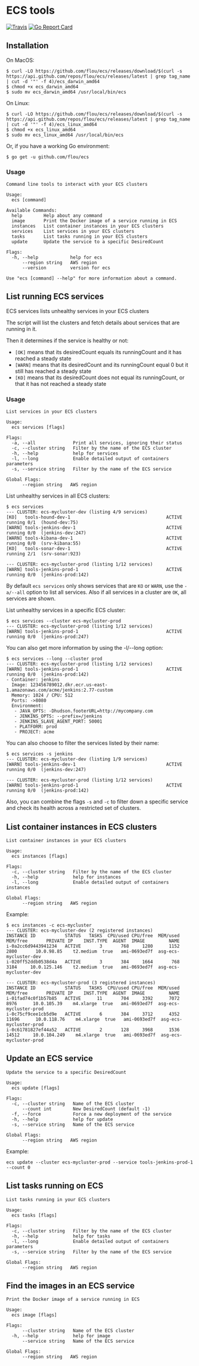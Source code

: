 # ECS tools

[![Travis](https://img.shields.io/travis/flou/ecs.svg)](https://travis-ci.org/flou/ecs)
[![Go Report Card](https://goreportcard.com/badge/github.com/flou/ecs)](https://goreportcard.com/report/github.com/flou/ecs)

## Installation

On MacOS:

```
$ curl -LO https://github.com/flou/ecs/releases/download/$(curl -s https://api.github.com/repos/flou/ecs/releases/latest | grep tag_name | cut -d '"' -f 4)/ecs_darwin_amd64
$ chmod +x ecs_darwin_amd64
$ sudo mv ecs_darwin_amd64 /usr/local/bin/ecs
```

On Linux:

```
$ curl -LO https://github.com/flou/ecs/releases/download/$(curl -s https://api.github.com/repos/flou/ecs/releases/latest | grep tag_name | cut -d '"' -f 4)/ecs_linux_amd64
$ chmod +x ecs_linux_amd64
$ sudo mv ecs_linux_amd64 /usr/local/bin/ecs
```

Or, if you have a working Go environment:

```
$ go get -u github.com/flou/ecs
```

### Usage

```
Command line tools to interact with your ECS clusters

Usage:
  ecs [command]

Available Commands:
  help        Help about any command
  image       Print the Docker image of a service running in ECS
  instances   List container instances in your ECS clusters
  services    List services in your ECS clusters
  tasks       List tasks running in your ECS clusters
  update      Update the service to a specific DesiredCount

Flags:
  -h, --help            help for ecs
      --region string   AWS region
      --version         version for ecs

Use "ecs [command] --help" for more information about a command.
```

## List running ECS services

ECS services lists unhealthy services in your ECS clusters

The script will list the clusters and fetch details about services that are
running in it.

Then it determines if the service is healthy or not:

* `[OK]` means that its desiredCount equals its runningCount and it has reached a
  steady state
* `[WARN]` means that its desiredCount and its runningCount equal 0 but it still
  has reached a steady state
* `[KO]` means that its desiredCount does not equal its runningCount, or that it
  has not reached a steady state

### Usage

```
List services in your ECS clusters

Usage:
  ecs services [flags]

Flags:
  -a, --all              Print all services, ignoring their status
  -c, --cluster string   Filter by the name of the ECS cluster
  -h, --help             help for services
  -l, --long             Enable detailed output of containers parameters
  -s, --service string   Filter by the name of the ECS service

Global Flags:
      --region string   AWS region
```

List unhealthy services in all ECS clusters:

```
$ ecs services
--- CLUSTER: ecs-mycluster-dev (listing 4/9 services)
[KO]   tools-hound-dev-1                                    ACTIVE   running 0/1  (hound-dev:75)
[WARN] tools-jenkins-dev-1                                  ACTIVE   running 0/0  (jenkins-dev:247)
[WARN] tools-kibana-dev-1                                   ACTIVE   running 0/0  (srv-kibana:55)
[KO]   tools-sonar-dev-1                                    ACTIVE   running 2/1  (srv-sonar:923)

--- CLUSTER: ecs-mycluster-prod (listing 1/12 services)
[WARN] tools-jenkins-prod-1                                 ACTIVE   running 0/0  (jenkins-prod:142)
```


By default `ecs services` only shows services that are `KO` or `WARN`, use the `-a/--all` option to list all services. Also if all services in a cluster are `OK`, all services are shown.

List unhealthy services in a specific ECS cluster:

```
$ ecs services --cluster ecs-mycluster-prod
--- CLUSTER: ecs-mycluster-prod (listing 1/12 services)
[WARN] tools-jenkins-prod-1                                 ACTIVE   running 0/0  (jenkins-prod:247)
```

You can also get more information by using the -l/--long option:

```
$ ecs services --long --cluster prod
--- CLUSTER: ecs-mycluster-prod (listing 1/12 services)
[WARN] tools-jenkins-prod-1                                 ACTIVE   running 0/0  (jenkins-prod:142)
- Container: jenkins
  Image: 123456789012.dkr.ecr.us-east-1.amazonaws.com/acme/jenkins:2.77-custom
  Memory: 1024 / CPU: 512
  Ports: ->8080
  Environment:
   - JAVA_OPTS: -Dhudson.footerURL=http://mycompany.com
   - JENKINS_OPTS: --prefix=/jenkins
   - JENKINS_SLAVE_AGENT_PORT: 50001
   - PLATFORM: prod
   - PROJECT: acme
```

You can also choose to filter the services listed by their name:

```
$ ecs services -s jenkins
--- CLUSTER: ecs-mycluster-dev (listing 1/9 services)
[WARN] tools-jenkins-dev-1                                  ACTIVE   running 0/0  (jenkins-dev:247)

--- CLUSTER: ecs-mycluster-prod (listing 1/12 services)
[WARN] tools-jenkins-prod-1                                 ACTIVE   running 0/0  (jenkins-prod:142)
```

Also, you can combine the flags `-s` and `-c` to filter down a specific service
and check its health across a restricted set of clusters.

## List container instances in ECS clusters

```
List container instances in your ECS clusters

Usage:
  ecs instances [flags]

Flags:
  -c, --cluster string   Filter by the name of the ECS cluster
  -h, --help             help for instances
  -l, --long             Enable detailed output of containers instances

Global Flags:
      --region string   AWS region
```

Example:

```
$ ecs instances -c ecs-mycluster
--- CLUSTER: ecs-mycluster-dev (2 registered instances)
INSTANCE ID           STATUS   TASKS  CPU/used CPU/free  MEM/used MEM/free       PRIVATE IP    INST.TYPE  AGENT  IMAGE         NAME
i-0a2cc6d9443941234   ACTIVE       3       768     1280      1152     2800       10.0.98.85    t2.medium  true   ami-0693ed7f  asg-ecs-mycluster-dev
i-020ff52ddb0538d4a   ACTIVE       3       384     1664       768     3184     10.0.125.146    t2.medium  true   ami-0693ed7f  asg-ecs-mycluster-dev

--- CLUSTER: ecs-mycluster-prod (3 registered instances)
INSTANCE ID           STATUS   TASKS  CPU/used CPU/free  MEM/used MEM/free       PRIVATE IP    INST.TYPE  AGENT  IMAGE         NAME
i-01fad74c0f1b57b85   ACTIVE      11       704     3392      7072     8976      10.0.105.39    m4.xlarge  true   ami-0693ed7f  asg-ecs-mycluster-prod
i-0c75cf9cee1cb5d9e   ACTIVE       6       384     3712      4352    11696      10.0.118.76    m4.xlarge  true   ami-0693ed7f  asg-ecs-mycluster-prod
i-0c61781827ef44a52   ACTIVE       2       128     3968      1536    14512     10.0.104.249    m4.xlarge  true   ami-0693ed7f  asg-ecs-mycluster-prod
```

## Update an ECS service

```
Update the service to a specific DesiredCount

Usage:
  ecs update [flags]

Flags:
  -c, --cluster string   Name of the ECS cluster
      --count int        New DesiredCount (default -1)
  -f, --force            Force a new deployment of the service
  -h, --help             help for update
  -s, --service string   Name of the ECS service

Global Flags:
      --region string   AWS region
```

Example:

```
ecs update --cluster ecs-mycluster-prod --service tools-jenkins-prod-1 --count 0
```

## List tasks running on ECS

```
List tasks running in your ECS clusters

Usage:
  ecs tasks [flags]

Flags:
  -c, --cluster string   Filter by the name of the ECS cluster
  -h, --help             help for tasks
  -l, --long             Enable detailed output of containers parameters
  -s, --service string   Filter by the name of the ECS service

Global Flags:
      --region string   AWS region
```


## Find the images in an ECS service

```
Print the Docker image of a service running in ECS

Usage:
  ecs image [flags]

Flags:
      --cluster string   Name of the ECS cluster
  -h, --help             help for image
      --service string   Name of the ECS service

Global Flags:
      --region string   AWS region
```
